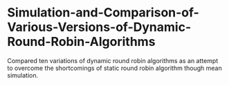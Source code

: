 # Simulation-and-Comparison-of-Various-Versions-of-Dynamic-Round-Robin-Algorithms

Compared ten variations of dynamic round robin algorithms as an attempt to overcome the shortcomings of static round robin algorithm though mean simulation.
